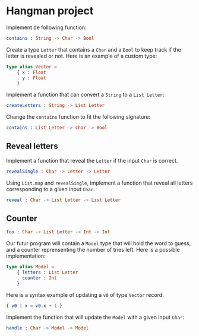 # Hangman project

Implement de following function:
```elm
contains : String -> Char -> Bool
```
Create a type `Letter` that contains a `Char` and a `Bool` to keep track if the letter is revealed or not. Here is an example of a custom type:
```elm
type alias Vector =
    { x : Float
    , y : Float
    }
```
Implement a function that can convert a `String` to a `List Letter`:
```elm
createLetters : String -> List Letter
```
Change the `contains` function to fit the following signature:
```elm
contains : List Letter -> Char -> Bool
```

## Reveal letters

Implement a function that reveal the `Letter` if the input `Char` is correct.
```elm
revealSingle : Char -> Letter -> Letter
```
Using `List.map` and `revealSingle`, implement a function that reveal all letters corresponding to a given input `Char`.
```elm
reveal : Char -> List Letter -> List Letter
```

## Counter

```elm
foo : Char -> List Letter -> Int -> Int
```
Our futur program will contain a `Model` type that will hold the word to guess, and a counter reprensenting the number of tries left. Here is a possible implementation:
```elm
type alias Model =
    { letters : List Letter
    , counter : Int
    }
```
Here is a syntax example of updating a `v0` of type `Vector` record:
```elm
{ v0 | x = v0.x + 1 }
```
Implement the function that will update the `Model` with a given input `Char`:
```elm
handle : Char -> Model -> Model
```